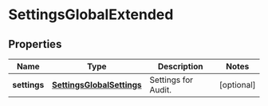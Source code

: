 
# SettingsGlobalExtended

## Properties
Name | Type | Description | Notes
------------ | ------------- | ------------- | -------------
**settings** | [**SettingsGlobalSettings**](SettingsGlobalSettings.md) | Settings for Audit. |  [optional]



